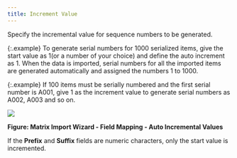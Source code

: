 ```yaml
---
title: Increment Value
---
```



Specify the incremental value for sequence numbers to be  generated.


{:.example}
To generate serial numbers for 1000 serialized  items, give the start value as 1(or a number of your choice) and define  the auto increment as 1. When the data is imported, serial numbers for  all the imported items are generated automatically and assigned the numbers  1 to 1000.


{:.example}
If 100 items must be serially numbered and  the first serial number is A001, give 1 as the increment value to generate  serial numbers as A002, A003 and so on.


![]({{site.utl_baseurl}}/img/importmatrix_autoincrement_values_ut.gif)


**Figure: Matrix Import Wizard - Field Mapping  - Auto Incremental Values**


If the **Prefix** and  **Suffix** fields are numeric characters,  only the start value is incremented.
